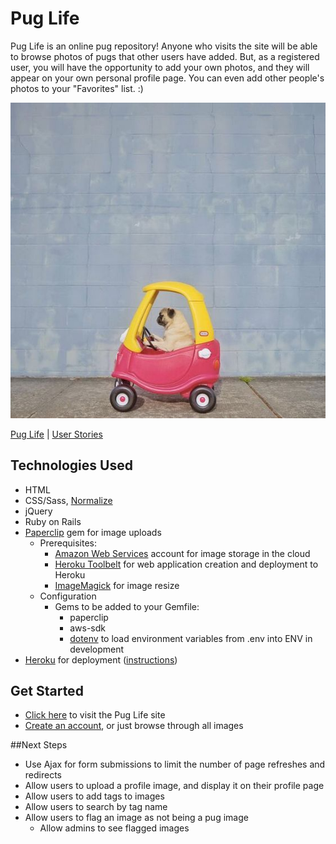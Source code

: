 # Pug Life

Pug Life is an online pug repository! Anyone who visits the site will be able to browse photos of pugs that other users have added. But, as a registered user, you will have the opportunity to add your own photos, and they will appear on your own personal profile page. You can even add other people's photos to your "Favorites" list. :)

![heart](app/assets/images/readme.jpg)

[Pug Life](https://agile-earth-33019.herokuapp.com/) | [User Stories](https://trello.com/b/kABEN5rc/pug-life)

## Technologies Used
* HTML
* CSS/Sass, [Normalize](https://github.com/JohnAlbin/normalize-scss)
* jQuery
* Ruby on Rails
* [Paperclip](https://github.com/thoughtbot/paperclip) gem for image uploads
	* Prerequisites:
		* [Amazon Web Services](https://aws.amazon.com/what-is-aws/) account for image storage in the cloud
		* [Heroku Toolbelt](https://toolbelt.heroku.com/) for web application creation and deployment to Heroku
		* [ImageMagick](http://www.imagemagick.org/script/index.php) for image resize
	* Configuration
		* Gems to be added to your Gemfile: 
			* paperclip
			* aws-sdk
			* [dotenv](https://github.com/bkeepers/dotenv) to load environment variables from .env into ENV in development 
* [Heroku](https://www.heroku.com/) for deployment ([instructions](https://devcenter.heroku.com/articles/getting-started-with-rails4))


## Get Started
* [Click here](http://pug-life.herokuapp.com/) to visit the Pug Life site
* [Create an account](https://agile-earth-33019.herokuapp.com/signup), or just browse through all images

##Next Steps
- Use Ajax for form submissions to limit the number of page refreshes and redirects
- Allow users to upload a profile image, and display it on their profile page
- Allow users to add tags to images
- Allow users to search by tag name
- Allow users to flag an image as not being a pug image
	- Allow admins to see flagged images
